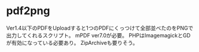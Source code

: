 # pdf2png
Ver1.4以下のPDFをUploadすると1つのPDFにくっつけて全部並べたのをPNGで出力してくれるスクリプト。
mPDF ver7.0が必要。
PHPはImagemagickとGDが有効になっている必要あり。
ZipArchiveも要りそう。